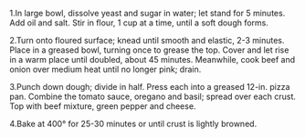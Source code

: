 1.In large bowl, dissolve yeast and sugar in water; let stand for 5 minutes. Add oil and salt. Stir in flour, 1 cup at a time, until a soft dough forms.


2.Turn onto floured surface; knead until smooth and elastic, 2-3 minutes. Place in a greased bowl, turning once to grease the top. Cover and let rise in a warm place until doubled, about 45 minutes. Meanwhile, cook beef and onion over medium heat until no longer pink; drain.


3.Punch down dough; divide in half. Press each into a greased 12-in. pizza pan. Combine the tomato sauce, oregano and basil; spread over each crust. Top with beef mixture, green pepper and cheese.


4.Bake at 400° for 25-30 minutes or until crust is lightly browned.